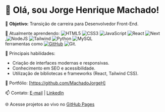 # 👋 Olá, sou Jorge Henrique Machado!

🎯 **Objetivo:** Transição de carreira para Desenvolvedor Front-End.

🌱 Atualmente aprendendo:  ![HTML5](https://img.shields.io/badge/HTML5-E34F26?style=for-the-badge&logo=html5&logoColor=white) ![CSS3](https://img.shields.io/badge/CSS3-1572B6?style=for-the-badge&logo=css3&logoColor=white) ![JavaScript](https://img.shields.io/badge/JavaScript-F7DF1E?style=for-the-badge&logo=javascript&logoColor=black) ![React](https://img.shields.io/badge/React-20232A?style=for-the-badge&logo=react&logoColor=61DAFB) ![Next](https://img.shields.io/badge/Next-black?style=for-the-badge&logo=next.js&logoColor=white) ,![NodeJS](https://img.shields.io/badge/node.js-6DA55F?style=for-the-badge&logo=node.js&logoColor=white) ![Tailwind](https://img.shields.io/badge/tailwindcss-%2338B2AC.svg?style=for-the-badge&logo=tailwind-css&logoColor=white)  ![Python](https://img.shields.io/badge/python-3670A0?style=for-the-badge&logo=python&logoColor=ffdd54)  ![MySQL](https://img.shields.io/badge/MySQL-00000F?style=for-the-badge&logo=mysql&logoColor=white) <br> ferramentas como [![GitHub](https://img.shields.io/badge/GitHub-100000?style=for-the-badge&logo=github&logoColor=white)]([https://github.com/SEUUSERNAME](https://github.com/MachadoJorgeH))  ![Git](https://img.shields.io/badge/GIT-E44C30?style=for-the-badge&logo=git&logoColor=white).


🚀 Principais habilidades:
- Criação de interfaces modernas e responsivas.
- Conhecimento em SEO e acessibilidade.
- Utilização de bibliotecas e frameworks (React, Tailwind CSS).

📌 Portfólio: [https://github.com/MachadoJorgeH]

📫 Contato: [E-mail](mailto:jorgehenriqueq@gmail.com) | [LinkedIn](https://www.linkedin.com/in/jorge-henrique-machado-203ab41a4/)

🌐 Acesse projetos ao vivo no [GitHub Pages](https://machadojorgeh.github.io/)
